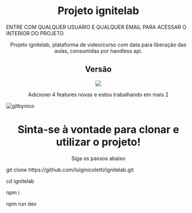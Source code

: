 
<h1 align="center"> Projeto ignitelab </h1>
ENTRE COM QUALQUER USUARIO E QUALQUER EMAIL PARA ACESSAR O INTERIOR DO PROJETO
<p align="center"> Projeto ignitelab, plataforma de video/curso com data para liberação das aulas, consumidas por handless api.</p>
<h2 align="center"> Versão </h2>
<p align="center">
<img src="http://img.shields.io/static/v1?label=v1.1&message=EM%20DESENVOLVIMENTO&color=GREEN&style=for-the-badge"/>
<p align="center">Adicionei 4 features novas e estou trabalhando em mais 2 
</p>
</p>

![gitbynico](https://user-images.githubusercontent.com/17785028/176801840-a48f299e-6d58-488d-a88e-16698cdca622.png)

<h1 align="center"> Sinta-se à vontade para clonar e utilizar o projeto! </h1>

<p align="center">Siga os passos abaixo</p>

  <p>git clone https://github.com/luiginicoletti/ignitelab.git</p>
  <p>cd ignitelab</p>
  <p>npm i </p>
  <p>npm run dev</p>
